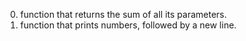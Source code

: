0. function that returns the sum of all its parameters.
1. function that prints numbers, followed by a new line.
